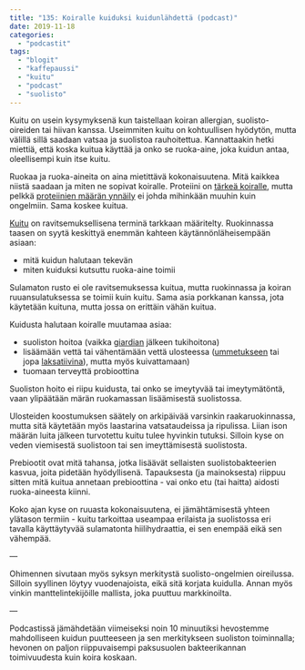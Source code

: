 ```yaml
---
title: "135: Koiralle kuiduksi kuidunlähdettä (podcast)"
date: 2019-11-18
categories: 
  - "podcastit"
tags: 
  - "blogit"
  - "kaffepaussi"
  - "kuitu"
  - "podcast"
  - "suolisto"
---
```


Kuitu on usein kysymyksenä kun taistellaan koiran allergian, suolisto-oireiden tai hiivan kanssa. Useimmiten kuitu on kohtuullisen hyödytön, mutta välillä sillä saadaan vatsaa ja suolistoa rauhoitettua. Kannattaakin hetki miettiä, että koska kuitua käyttää ja onko se ruoka-aine, joka kuidun antaa, oleellisempi kuin itse kuitu.

<!--more-->

Ruokaa ja ruoka-aineita on aina mietittävä kokonaisuutena. Mitä kaikkea niistä saadaan ja miten ne sopivat koiralle. Proteiini on [tärkeä koiralle](https://www.katiska.eu/infokortit/info-proteiinit/paljonko-koira-tarvitsee-proteiinia/), mutta pelkkä [proteiinien määrän ynnäily](https://www.katiska.eu/ravitsemus/proteiinit/perjantaitarpeet-proteiini/) ei johda mihinkään muuhin kuin ongelmiin. Sama koskee kuitua.

[Kuitu](https://www.katiska.eu/infokortit/info-raaka-aineet/kuitu-koiralle/) on ravitsemuksellisena terminä tarkkaan määritelty. Ruokinnassa taasen on syytä keskittyä enemmän kahteen käytännönläheisempään asiaan:

- mitä kuidun halutaan tekevän
- miten kuiduksi kutsuttu ruoka-aine toimii

Sulamaton rusto ei ole ravitsemuksessa kuitua, mutta ruokinnassa ja koiran ruuansulatuksessa se toimii kuin kuitu. Sama asia porkkanan kanssa, jota käytetään kuituna, mutta jossa on erittäin vähän kuitua.

Kuidusta halutaan koiralle muutamaa asiaa:

- suoliston hoitoa (vaikka [giardian](https://www.katiska.eu/terveys/vatsa-suolisto-terveys/koiralla-on-giardia/) jälkeen tukihoitona)
- lisäämään vettä tai vähentämään vettä ulosteessa ([ummetukseen](https://www.katiska.eu/terveys/vatsa-suolisto-terveys/ummetus/) tai jopa [laksatiivina](https://www.katiska.eu/ruokinta/lisaravinteet/kaffepaussi-kuitua-ja-laksatiiveja/)), mutta myös kuivattamaan)
- tuomaan terveyttä probioottina

Suoliston hoito ei riipu kuidusta, tai onko se imeytyvää tai imeytymätöntä, vaan ylipäätään märän ruokamassan lisäämisestä suolistossa.

Ulosteiden koostumuksen säätely on arkipäivää varsinkin raakaruokinnassa, mutta sitä käytetään myös laastarina vatsataudeissa ja ripulissa. Liian ison määrän luita jälkeen turvotettu kuitu tulee hyvinkin tutuksi. Silloin kyse on veden viemisestä suolistoon tai sen imeyttämisestä suolistosta.

Prebiootit ovat mitä tahansa, jotka lisäävät sellaisten suolistobakteerien kasvua, joita pidetään hyödyllisenä. Tapauksesta (ja mainoksesta) riippuu sitten mitä kuitua annetaan prebioottina - vai onko etu (tai haitta) aidosti ruoka-aineesta kiinni.

Koko ajan kyse on ruuasta kokonaisuutena, ei jämähtämisestä yhteen ylätason termiin - kuitu tarkoittaa useampaa erilaista ja suolistossa eri tavalla käyttäytyvää sulamatonta hiilihydraattia, ei sen enempää eikä sen vähempää.

—

Ohimennen sivutaan myös syksyn merkitystä suolisto-ongelmien oireilussa. Silloin syyllinen löytyy vuodenajoista, eikä sitä korjata kuidulla. Annan myös vinkin manttelintekijöille mallista, joka puuttuu markkinoilta.

—

Podcastissä jämähdetään viimeiseksi noin 10 minuutiksi hevostemme mahdolliseen kuidun puutteeseen ja sen merkitykseen suoliston toiminnalla; hevonen on paljon riippuvaisempi paksusuolen bakteerikannan toimivuudesta kuin koira koskaan.

